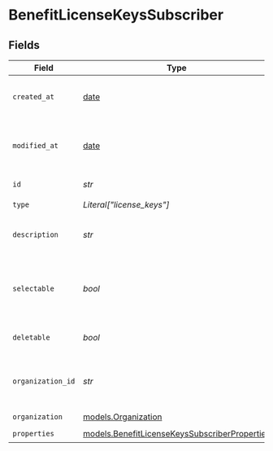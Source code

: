# BenefitLicenseKeysSubscriber


## Fields

| Field                                                                                                | Type                                                                                                 | Required                                                                                             | Description                                                                                          |
| ---------------------------------------------------------------------------------------------------- | ---------------------------------------------------------------------------------------------------- | ---------------------------------------------------------------------------------------------------- | ---------------------------------------------------------------------------------------------------- |
| `created_at`                                                                                         | [date](https://docs.python.org/3/library/datetime.html#date-objects)                                 | :heavy_check_mark:                                                                                   | Creation timestamp of the object.                                                                    |
| `modified_at`                                                                                        | [date](https://docs.python.org/3/library/datetime.html#date-objects)                                 | :heavy_check_mark:                                                                                   | Last modification timestamp of the object.                                                           |
| `id`                                                                                                 | *str*                                                                                                | :heavy_check_mark:                                                                                   | The ID of the benefit.                                                                               |
| `type`                                                                                               | *Literal["license_keys"]*                                                                            | :heavy_check_mark:                                                                                   | N/A                                                                                                  |
| `description`                                                                                        | *str*                                                                                                | :heavy_check_mark:                                                                                   | The description of the benefit.                                                                      |
| `selectable`                                                                                         | *bool*                                                                                               | :heavy_check_mark:                                                                                   | Whether the benefit is selectable when creating a product.                                           |
| `deletable`                                                                                          | *bool*                                                                                               | :heavy_check_mark:                                                                                   | Whether the benefit is deletable.                                                                    |
| `organization_id`                                                                                    | *str*                                                                                                | :heavy_check_mark:                                                                                   | The ID of the organization owning the benefit.                                                       |
| `organization`                                                                                       | [models.Organization](../models/organization.md)                                                     | :heavy_check_mark:                                                                                   | N/A                                                                                                  |
| `properties`                                                                                         | [models.BenefitLicenseKeysSubscriberProperties](../models/benefitlicensekeyssubscriberproperties.md) | :heavy_check_mark:                                                                                   | N/A                                                                                                  |